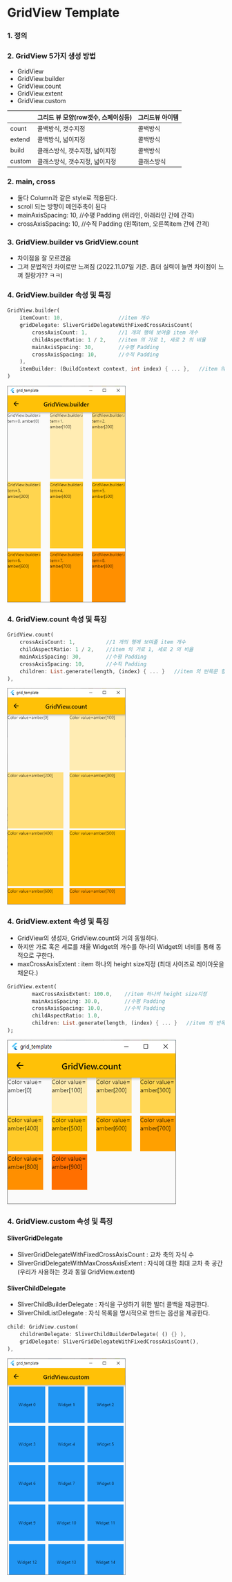 # GridView Template

### 1. 정의

### 2. GridView 5가지 생성 방법
   - GridView
   - GridView.builder
   - GridView.count
   - GridView.extent
   - GridView.custom

   |   | 그리드 뷰 모양(row갯수, 스페이싱등) | 그리드뷰 아이템 |
   |------|---|---|
   |count| 콜백방식, 갯수지정  | 콜백방식
   |extend| 콜백방식, 넓이지정  | 콜백방식
   |build| 클래스방식, 갯수지정, 넓이지정  | 콜백방식
   |custom| 클래스방식, 갯수지정, 넓이지정  | 클래스방식


### 2. main, cross
 - 둘다 Column과 같은 style로 적용된다.
 - scroll 되는 방향이 메인주축이 된다
 - mainAxisSpacing: 10,    //수평 Padding (위라인, 아래라인 간에 간격)
 - crossAxisSpacing: 10,   //수직 Padding (왼쪽item, 오른쪽item 간에 간격)   

### 3. GridView.builder vs GridView.count
   - 차이점을 잘 모르겠음
   - 그져 문법적인 차이로만 느껴짐 (2022.11.07일 기준.  좀더 실력이 늘면 차이점이 느껴 질랑가?? ㅋㅋ)

### 4. GridView.builder 속성 및 특징
```dart
GridView.builder(
    itemCount: 10,                  //item 개수
    gridDelegate: SliverGridDelegateWithFixedCrossAxisCount(
        crossAxisCount: 1,          //1 개의 행에 보여줄 item 개수
        childAspectRatio: 1 / 2,    //item 의 가로 1, 세로 2 의 비율
        mainAxisSpacing: 30,        //수평 Padding
        crossAxisSpacing: 10,       //수직 Padding                    
    ),
    itemBuilder: (BuildContext context, int index) { ... },   //item 의 반목문 항목 형성
)
```
<img src="./README_images/gridview_builder_100.png" height="500">

### 4. GridView.count 속성 및 특징
```dart
GridView.count(
    crossAxisCount: 1,          //1 개의 행에 보여줄 item 개수
    childAspectRatio: 1 / 2,    //item 의 가로 1, 세로 2 의 비율
    mainAxisSpacing: 30,        //수평 Padding
    crossAxisSpacing: 10,       //수직 Padding                    
    children: List.generate(length, (index) { ... }   //item 의 반목문 항목 형성
),
```
<img src="./README_images/gridview_count_100.png" height="500">

### 4. GridView.extent 속성 및 특징
 - GridView의 생성자, GridView.count와 거의 동일하다.
 - 하지만 가로 혹은 세로를 채울 Widget의 개수를 하나의 Widget의 너비를 통해 동적으로 구한다.
 - maxCrossAxisExtent : item 하나의 height size지정 (최대 사이즈로 레이아웃을 채운다.)
```dart
GridView.extent(
        maxCrossAxisExtent: 100.0,    //item 하나의 height size지정
        mainAxisSpacing: 30.0,        //수평 Padding
        crossAxisSpacing: 10.0,       //수직 Padding       
        childAspectRatio: 1.0,
        children: List.generate(length, (index) { ... }   //item 의 반목문 항목 형성
);
```
<img src="./README_images/gridview_extent_100.png">

### 4. GridView.custom 속성 및 특징
#### SliverGridDelegate
 - SliverGridDelegateWithFixedCrossAxisCount : 교차 축의 자식 수
 - SliverGridDelegateWithMaxCrossAxisExtent  : 자식에 대한 최대 교차 축 공간 (우리가 사용하는 것과 동일 GridView.extent)
#### SliverChildDelegate
 - SliverChildBuilderDelegate : 자식을 구성하기 위한 빌더 콜백을 제공한다.
 - SliverChildListDelegate    : 자식 목록을 명시적으로 만드는 옵션을 제공한다.
```dart
child: GridView.custom(
    childrenDelegate: SliverChildBuilderDelegate( () {} ),
    gridDelegate: SliverGridDelegateWithFixedCrossAxisCount(),
),
```
<img src="./README_images/gridview_custom_100.png" height="500">
